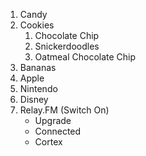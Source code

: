 1. Candy
2. Cookies
	1. Chocolate Chip
	2. Snickerdoodles
	3. Oatmeal Chocolate Chip
3. Bananas
4. Apple
5. Nintendo
6. Disney
7. Relay.FM (Switch On)
	* Upgrade
	* Connected
	* Cortex
